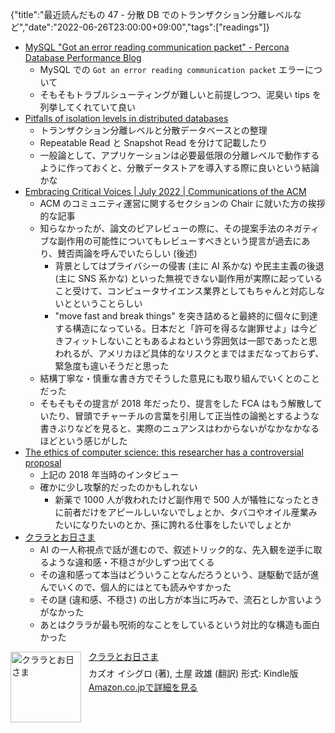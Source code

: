 {"title":"最近読んだもの 47 - 分散 DB でのトランザクション分離レベルなど","date":"2022-06-26T23:00:00+09:00","tags":["readings"]}

- [MySQL "Got an error reading communication packet" \- Percona Database Performance Blog](https://www.percona.com/blog/2016/05/16/mysql-got-an-error-reading-communication-packet-errors/)
    - MySQL での `Got an error reading communication packet` エラーについて
    - そもそもトラブルシューティングが難しいと前提しつつ、泥臭い tips を列挙してくれていて良い
- [Pitfalls of isolation levels in distributed databases](https://planetscale.com/blog/pitfalls-of-isolation-levels-in-distributed-databases)
    - トランザクション分離レベルと分散データベースとの整理
    - Repeatable Read と Snapshot Read を分けて記載したり
    - 一般論として、アプリケーションは必要最低限の分離レベルで動作するように作っておくと、分散データストアを導入する際に良いという結論かな
- [Embracing Critical Voices \| July 2022 \| Communications of the ACM](https://cacm.acm.org/magazines/2022/7/262085-embracing-critical-voices/fulltext)
    - ACM のコミュニティ運営に関するセクションの Chair に就いた方の挨拶的な記事
    - 知らなかったが、論文のピアレビューの際に、その提案手法のネガティブな副作用の可能性についてもレビューすべきという提言が過去にあり、賛否両論を呼んでいたらしい (後述)
        - 背景としてはプライバシーの侵害 (主に AI 系かな) や民主主義の後退 (主に SNS 系かな) といった無視できない副作用が実際に起っていること受けて、コンピュータサイエンス業界としてもちゃんと対応しないとということらしい
        - "move fast and break things" を突き詰めると最終的に個々に到達する構造になっている。日本だと「許可を得るな謝罪せよ」は今どきフィットしないこともあるよねという雰囲気は一部であったと思われるが、アメリカほど具体的なリスクとまではまだなっておらず、緊急度も違いそうだと思った
    - 結構丁寧な・慎重な書き方でそうした意見にも取り組んでいくとのことだった
    - そもそもその提言が 2018 年だったり、提言をした FCA はもう解散していたり、冒頭でチャーチルの言葉を引用して正当性の論拠とするような書きぶりなどを見ると、実際のニュアンスはわからないがなかなかなるほどという感じがした
- [The ethics of computer science: this researcher has a controversial proposal](https://www.nature.com/articles/d41586-018-05791-w)
    - 上記の 2018 年当時のインタビュー
    - 確かに少し攻撃的だったのかもしれない
        - 新薬で 1000 人が救われたけど副作用で 500 人が犠牲になったときに前者だけをアピールしいないでしょとか、タバコやオイル産業みたいになりたいのとか、孫に誇れる仕事をしたいでしょとか
- <a href="http://www.amazon.co.jp/exec/obidos/ASIN/B08VNF8481/pleasesleep-22/ref=nosim/" name="amazletlink" target="_blank">クララとお日さま</a>
    - AI の一人称視点で話が進むので、叙述トリック的な、先入観を逆手に取るような違和感・不穏さが少しずつ出てくる
    - その違和感って本当はどういうことなんだろうという、謎駆動で話が進んでいくので、個人的にはとても読みやすかった
    - その謎 (違和感、不穏さ) の出し方が本当に巧みで、流石としか言いようがなかった
    - あとはクララが最も呪術的なことをしているという対比的な構造も面白かった

<div class="amazlet-box" style="margin-bottom:0px;"><div class="amazlet-image" style="float:left;margin:0px 12px 1px 0px;"><a href="http://www.amazon.co.jp/exec/obidos/ASIN/B08VNF8481/pleasesleep-22/ref=nosim/" name="amazletlink" target="_blank"><img src="https://m.media-amazon.com/images/I/51C2GuSq3BL.jpg" alt="クララとお日さま" style="border: none; width: 113px;" /></a></div><div class="amazlet-info" style="line-height:120%; margin-bottom: 10px"><div class="amazlet-name" style="margin-bottom:10px;line-height:120%"><a href="http://www.amazon.co.jp/exec/obidos/ASIN/B08VNF8481/pleasesleep-22/ref=nosim/" name="amazletlink" target="_blank">クララとお日さま</a></div><div class="amazlet-detail">カズオ イシグロ  (著), 土屋 政雄 (翻訳)  形式: Kindle版<br/></div><div class="amazlet-sub-info" style="float: left;"><div class="amazlet-link" style="margin-top: 5px"><a href="http://www.amazon.co.jp/exec/obidos/ASIN/B08VNF8481/pleasesleep-22/ref=nosim/" name="amazletlink" target="_blank">Amazon.co.jpで詳細を見る</a></div></div></div><div class="amazlet-footer" style="clear: left"></div></div>
